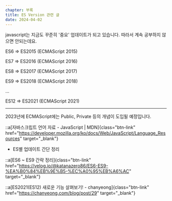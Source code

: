 ```yaml
---
chapter: 부록
title: ES Version 관련 글
date: 2024-04-02
---
```


javascript는 지금도 꾸준히 '중요' 업데이트가 되고 있습니다. 따라서 계속 공부하지 않으면 안되는데요.

ES6 => ES2015 (ECMAScript 2015)

ES7 => ES2016 (ECMAScript 2016)

ES8 => ES2017 (ECMAScript 2017)

ES9 => ES2018 (ECMAScript 2018)

...

ES12 => ES2021 (ECMAScript 2021)

---

2023년에 ECMAScript에는 Public, Private 등의 개념이 도입될 예정입니다.

::a[자바스크립트 언어 자료 - JavaScript | MDN]{class="btn-link" href="https://developer.mozilla.org/ko/docs/Web/JavaScript/Language_Resources" target="\_blank"}

- ES별 업데이트 간단 정리

::a[ES6 ~ ES9 간략 정리]{class="btn-link" href="https://velog.io/@katanazero86/ES6-ES9-%EA%B0%84%EB%9E%B5-%EC%A0%95%EB%A6%AC" target="\_blank"}

::a[ES2021(ES12) 새로운 기능 살펴보기! - chanyeong]{class="btn-link" href="https://chanyeong.com/blog/post/29" target="\_blank"}
